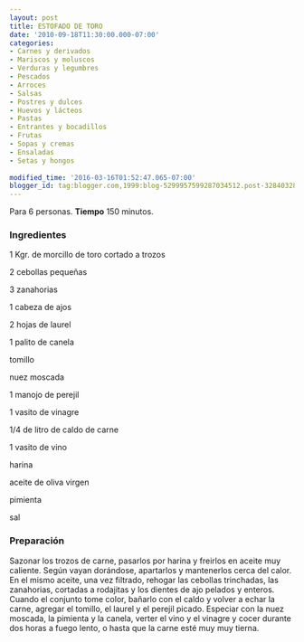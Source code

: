```yaml
---
layout: post
title: ESTOFADO DE TORO
date: '2010-09-18T11:30:00.000-07:00'
categories:
- Carnes y derivados
- Mariscos y moluscos
- Verduras y legumbres
- Pescados
- Arroces
- Salsas
- Postres y dulces
- Huevos y lácteos
- Pastas
- Entrantes y bocadillos
- Frutas
- Sopas y cremas
- Ensaladas
- Setas y hongos
 
modified_time: '2016-03-16T01:52:47.065-07:00'
blogger_id: tag:blogger.com,1999:blog-5299957599287034512.post-328403289163408967
---
```


Para 6 personas.
<b>Tiempo</b> 150 minutos.

<h3>Ingredientes</h3>

1 Kgr. de morcillo de toro cortado a trozos

2 cebollas pequeñas

3 zanahorias

1 cabeza de ajos

2 hojas de laurel

1 palito de canela

tomillo

nuez moscada

1 manojo de perejil

1 vasito de vinagre

1/4 de litro de caldo de carne

1 vasito de vino

harina

aceite de oliva virgen

pimienta

sal

<h3>Preparación</h3>

Sazonar los trozos de carne, pasarlos por harina y freirlos en aceite muy caliente. Según vayan dorándose, apartarlos y mantenerlos cerca del calor. En el mismo aceite, una vez filtrado, rehogar las cebollas trinchadas, las zanahorias, cortadas a rodajitas y los dientes de ajo pelados y enteros. Cuando el conjunto tome color, bañarlo con el caldo y volver a echar la carne, agregar el tomillo, el laurel y el perejil picado. Especiar con la nuez moscada, la pimienta y la canela, verter el vino y el vinagre y cocer durante dos horas a fuego lento, o hasta que la carne esté muy muy tierna.

